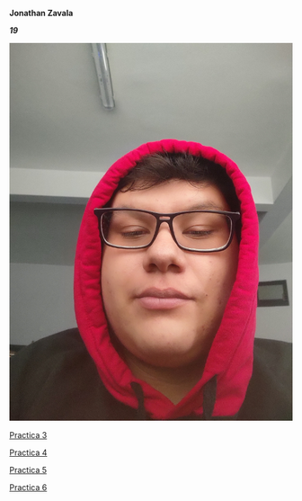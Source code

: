 **Jonathan Zavala**

**_19_**

![Mifoto](./imagenes/Yo.jpg)

[Practica 3](https://zniver4.github.io/desarrollo-web/)

[Practica 4](https://zniver4.github.io/desarrollo-web/Practica-4/index.html)

[Practica 5](https://zniver4.github.io/desarrollo-web/Practica-5/Index.html)

[Practica 6](https://zniver4.github.io/desarrollo-web/Practica-6/index.html)